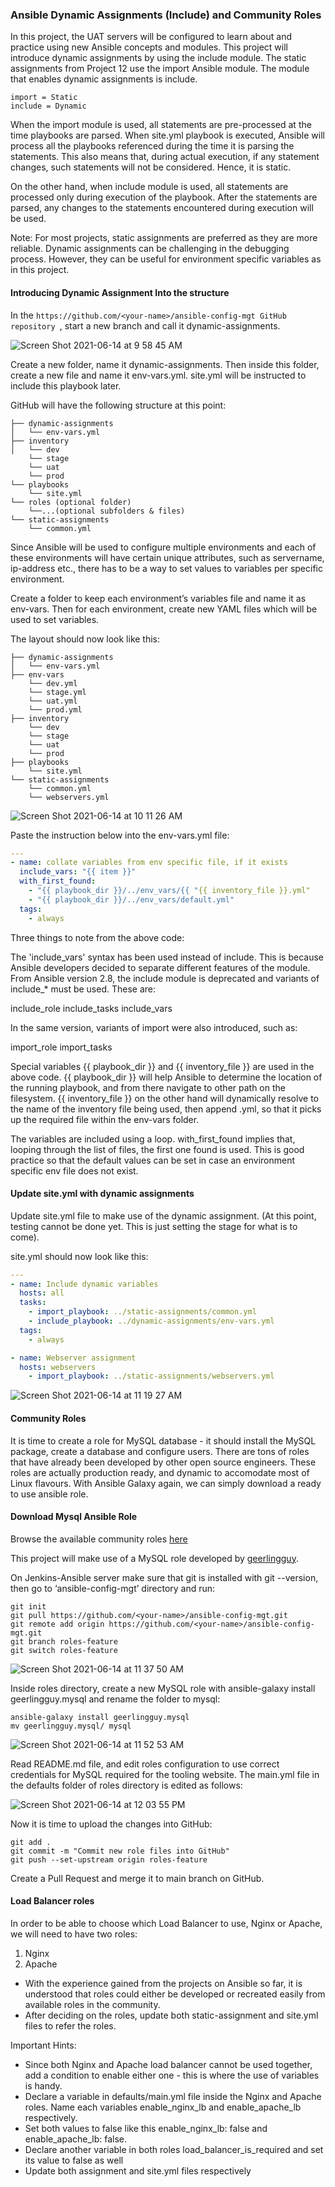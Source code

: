 
### Ansible Dynamic Assignments (Include) and Community Roles

In this project, the UAT servers will be configured to learn about and practice using new Ansible concepts and modules.
This project will introduce dynamic assignments by using the include module.
The static assignments from Project 12 use the import Ansible module. The module that enables dynamic assignments is include.

```
import = Static
include = Dynamic
```

When the import module is used, all statements are pre-processed at the time playbooks are parsed. When site.yml playbook is executed, Ansible will process all the playbooks referenced during the time it is parsing the statements. This also means that, during actual execution, if any statement changes, such statements will not be considered. Hence, it is static.

On the other hand, when include module is used, all statements are processed only during execution of the playbook. After the statements are parsed, any changes to the statements encountered during execution will be used.

Note: For most projects, static assignments are preferred as they are more reliable. Dynamic assignments can be challenging in the debugging process. However, they can be useful for environment specific variables as in this project.

#### Introducing Dynamic Assignment Into the structure

In the ```https://github.com/<your-name>/ansible-config-mgt GitHub repository ```, start a new branch and call it dynamic-assignments.
  
![Screen Shot 2021-06-14 at 9 58 45 AM](https://user-images.githubusercontent.com/44268796/121904430-2bdfae80-ccf7-11eb-9a99-2de7ff17268a.png)


Create a new folder, name it dynamic-assignments. Then inside this folder, create a new file and name it env-vars.yml. site.yml will be instructed to include this playbook later. 

GitHub will have the following structure at this point:
```
├── dynamic-assignments
│   └── env-vars.yml
├── inventory
│   └── dev
    └── stage
    └── uat
    └── prod
└── playbooks
    └── site.yml
└── roles (optional folder)
    └──...(optional subfolders & files)
└── static-assignments
    └── common.yml
```

Since Ansible will be used to configure multiple environments and each of these environments will have certain unique attributes, such as servername, ip-address etc., there has to be a way to set values to variables per specific environment.

Create a folder to keep each environment’s variables file and name it as env-vars. Then for each environment, create new YAML files which will be used to set variables.

The layout should now look like this:
```
├── dynamic-assignments
│   └── env-vars.yml
├── env-vars
    └── dev.yml
    └── stage.yml
    └── uat.yml
    └── prod.yml
├── inventory
    └── dev
    └── stage
    └── uat
    └── prod
├── playbooks
    └── site.yml
└── static-assignments
    └── common.yml
    └── webservers.yml
```

![Screen Shot 2021-06-14 at 10 11 26 AM](https://user-images.githubusercontent.com/44268796/121906214-e3c18b80-ccf8-11eb-9c3a-1873f196b1ef.png)


Paste the instruction below into the env-vars.yml file:
```yml
---
- name: collate variables from env specific file, if it exists
  include_vars: "{{ item }}"
  with_first_found:
    - "{{ playbook_dir }}/../env_vars/{{ "{{ inventory_file }}.yml"
    - "{{ playbook_dir }}/../env_vars/default.yml"
  tags:
    - always
```

Three things to note from the above code:

The 'include_vars' syntax has been used instead of include. This is because Ansible developers decided to separate different features of the module. From Ansible version 2.8, the include module is deprecated and variants of include_* must be used. These are:

include_role
include_tasks
include_vars

In the same version, variants of import were also introduced, such as:

import_role
import_tasks

Special variables {{ playbook_dir }} and {{ inventory_file }} are used in the above code. {{ playbook_dir }} will help Ansible to determine the location of the running playbook, and from there navigate to other path on the filesystem. {{ inventory_file }} on the other hand will dynamically resolve to the name of the inventory file being used, then append .yml, so that it picks up the required file within the env-vars folder.

The variables are included using a loop. with_first_found implies that, looping through the list of files, the first one found is used. This is good practice so that the default values can be set in case an environment specific env file does not exist.


#### Update site.yml with dynamic assignments

Update site.yml file to make use of the dynamic assignment. (At this point, testing cannot be done yet. This is just setting the stage for what is to come).

site.yml should now look like this:
```yml
---
- name: Include dynamic variables 
  hosts: all
  tasks:
    - import_playbook: ../static-assignments/common.yml 
    - include_playbook: ../dynamic-assignments/env-vars.yml
  tags:
    - always

- name: Webserver assignment
  hosts: webservers
    - import_playbook: ../static-assignments/webservers.yml
```

![Screen Shot 2021-06-14 at 11 19 27 AM](https://user-images.githubusercontent.com/44268796/121916714-669b1400-cd02-11eb-9157-b0447d9e95f8.png)

#### Community Roles

It is time to create a role for MySQL database - it should install the MySQL package, create a database and configure users. There are tons of roles that have already been developed by other open source engineers. These roles are actually production ready, and dynamic to accomodate most of Linux flavours. With Ansible Galaxy again, we can simply download a ready to use ansible role. 

#### Download Mysql Ansible Role

Browse the available community roles [here](https://galaxy.ansible.com/home)

This project will make use of a MySQL role developed by [geerlingguy](https://galaxy.ansible.com/geerlingguy/mysql).

On Jenkins-Ansible server make sure that git is installed with git --version, then go to ‘ansible-config-mgt’ directory and run:
```
git init
git pull https://github.com/<your-name>/ansible-config-mgt.git
git remote add origin https://github.com/<your-name>/ansible-config-mgt.git
git branch roles-feature
git switch roles-feature
```


![Screen Shot 2021-06-14 at 11 37 50 AM](https://user-images.githubusercontent.com/44268796/121919367-f5109500-cd04-11eb-9e3d-6c260876bd6c.png)

Inside roles directory, create a new MySQL role with ansible-galaxy install geerlingguy.mysql and rename the folder to mysql:
```
ansible-galaxy install geerlingguy.mysql
mv geerlingguy.mysql/ mysql
```

![Screen Shot 2021-06-14 at 11 52 53 AM](https://user-images.githubusercontent.com/44268796/121921500-0f4b7280-cd07-11eb-9efb-b1ff8085288c.png)

Read README.md file, and edit roles configuration to use correct credentials for MySQL required for the tooling website. The main.yml file in the defaults folder of roles directory is edited as follows:


![Screen Shot 2021-06-14 at 12 03 55 PM](https://user-images.githubusercontent.com/44268796/121923280-c3013200-cd08-11eb-96b6-df413f3805ff.png)



Now it is time to upload the changes into GitHub:

```
git add .
git commit -m "Commit new role files into GitHub"
git push --set-upstream origin roles-feature
```

Create a Pull Request and merge it to main branch on GitHub.

#### Load Balancer roles

In order to be able to choose which Load Balancer to use, Nginx or Apache, we will need to have two roles:

1. Nginx
2. Apache

- With the experience gained from the projects on Ansible so far, it is understood that roles could either be developed or recreated easily from available roles in the community. 
- After deciding on the roles, update both static-assignment and site.yml files to refer the roles.

Important Hints:

- Since both Nginx and Apache load balancer cannot be used together, add a condition to enable either one - this is where the use of variables is handy.
- Declare a variable in defaults/main.yml file inside the Nginx and Apache roles. Name each variables enable_nginx_lb and enable_apache_lb respectively.
- Set both values to false like this enable_nginx_lb: false and enable_apache_lb: false.
- Declare another variable in both roles load_balancer_is_required and set its value to false as well
- Update both assignment and site.yml files respectively




























